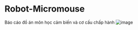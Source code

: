 # Robot-Micromouse
Báo cáo đồ án môn học cảm biến và cơ cấu chấp hành
![image](https://github.com/user-attachments/assets/d91d7e54-81c7-493b-9b5e-ad983b55019a)
